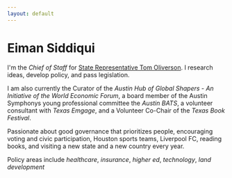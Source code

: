 ```yaml
---
layout: default
---
```


# Eiman Siddiqui

I'm the _Chief of Staff_ for [State Representative Tom Oliverson](http://www.house.state.tx.us/members/member-page/?district=130). I research ideas, develop policy, and pass legislation.   

I am also currently the Curator of the _Austin Hub of Global Shapers - An Initiative of the World Economic Forum_, a board member of the Austin Symphonys young professional committee the _Austin BATS_, a volunteer consultant with _Texas Emgage_, and a Volunteer Co-Chair of the _Texas Book Festival_. 

Passionate about good governance that prioritizes people, encouraging voting and civic participation, Houston sports teams, Liverpool FC, reading books, and visiting a new state and a new country every year.

Policy areas include _healthcare_, _insurance_, _higher ed_, _technology_, _land development_ 
